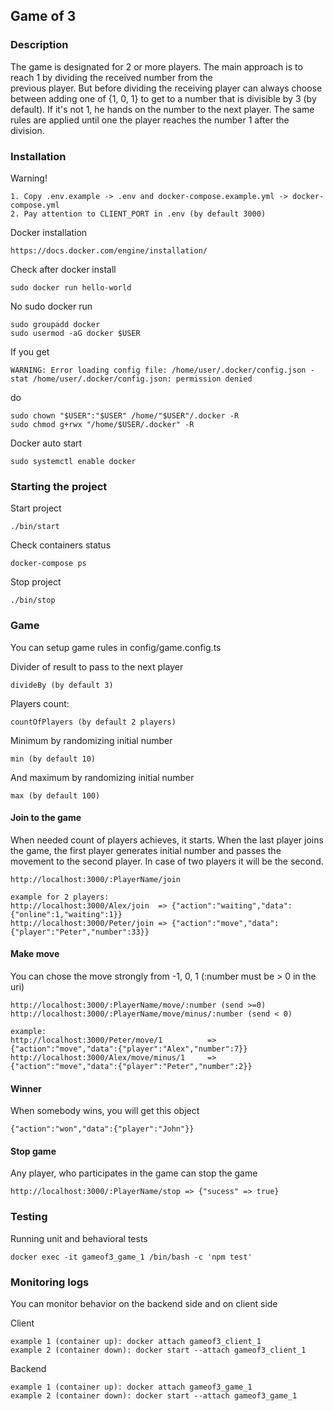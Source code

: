 Game of 3 
-

### Description

The game is designated for 2 or more players. The main approach is to reach 1 by dividing the received number from the  
previous player. But before dividing the receiving player can always choose between adding one of​ {­1, 0, 1} to 
get to a number that is divisible by​ 3 (by default). If it's not 1, he hands on the number to the next player. The same 
rules are applied until one the player reaches the number​ 1 after the division.

### Installation

Warning!
~~~
1. Copy .env.example -> .env and docker-compose.example.yml -> docker-compose.yml
2. Pay attention to CLIENT_PORT in .env (by default 3000)
~~~

Docker installation
~~~
https://docs.docker.com/engine/installation/
~~~

Check after docker install
~~~
sudo docker run hello-world
~~~

No sudo docker run
~~~
sudo groupadd docker
sudo usermod -aG docker $USER
~~~

If you get 
~~~
WARNING: Error loading config file: /home/user/.docker/config.json -
stat /home/user/.docker/config.json: permission denied
~~~
do
~~~
sudo chown "$USER":"$USER" /home/"$USER"/.docker -R
sudo chmod g+rwx "/home/$USER/.docker" -R
~~~

Docker auto start
~~~
sudo systemctl enable docker
~~~

### Starting the project

Start project
~~~
./bin/start
~~~

Check containers status
~~~
docker-compose ps
~~~

Stop project
~~~
./bin/stop
~~~

### Game

You can setup game rules in config/game.config.ts

Divider of result to pass to the next player 
~~~
divideBy (by default 3)
~~~
Players count:
~~~
countOfPlayers (by default 2 players)
~~~
Minimum by randomizing initial number
~~~
min (by default 10)
~~~
And maximum by randomizing initial number
~~~
max (by default 100)
~~~

#### Join to the game

When needed count of players achieves, it starts. When the last player joins the game, the first player generates initial
number and passes the movement to the second player. In case of two players it will be the second.
~~~
http://localhost:3000/:PlayerName/join

example for 2 players:
http://localhost:3000/Alex/join  => {"action":"waiting","data":{"online":1,"waiting":1}}
http://localhost:3000/Peter/join => {"action":"move","data":{"player":"Peter","number":33}}
~~~

#### Make move

You can chose the move strongly from -1, 0, 1 (:number must be > 0 in the uri)
~~~
http://localhost:3000/:PlayerName/move/:number (send >=0)
http://localhost:3000/:PlayerName/move/minus/:number (send < 0)

example:
http://localhost:3000/Peter/move/1          => {"action":"move","data":{"player":"Alex","number":7}}
http://localhost:3000/Alex/move/minus/1     => {"action":"move","data":{"player":"Peter","number":2}}
~~~

#### Winner

When somebody wins, you will get this object
~~~
{"action":"won","data":{"player":"John"}}
~~~

#### Stop game

Any player, who participates in the game can stop the game
~~~
http://localhost:3000/:PlayerName/stop => {"sucess" => true}
~~~

### Testing
Running unit and behavioral tests
~~~
docker exec -it gameof3_game_1 /bin/bash -c 'npm test'
~~~

### Monitoring logs

You can monitor behavior on the backend side and on client side

Client
~~~
example 1 (container up): docker attach gameof3_client_1 
example 2 (container down): docker start --attach gameof3_client_1
~~~

Backend
~~~
example 1 (container up): docker attach gameof3_game_1 
example 2 (container down): docker start --attach gameof3_game_1
~~~